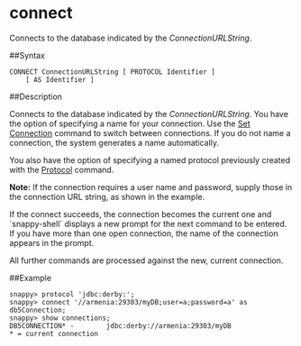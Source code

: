 # connect

Connects to the database indicated by the *ConnectionURLString*.

##Syntax

``` pre
CONNECT ConnectionURLString [ PROTOCOL Identifier ]
    [ AS Identifier ]
```

<a id="rtoolsijcomref22318__section_4397917B333C4918B009F5F6A7DDC742"></a>
##Description

Connects to the database indicated by the *ConnectionURLString*. You have the option of specifying a name for your connection. Use the <a href="set_connection.html#rtoolsijcomref39198" class="xref" title="Specifies which connection to make current when more than one connection is open.">Set Connection</a> command to switch between connections. If you do not name a connection, the system generates a name automatically.

You also have the option of specifying a named protocol previously created with the <a href="protocol.html#rtoolsijcomref27997" class="xref" title="Specifies the protocol, as a String, for establishing connections and automatically loads the appropriate driver.">Protocol</a> command.

<p class="note"><strong>Note:</strong> If the connection requires a user name and password, supply those in the connection URL string, as shown in the example. </p>
If the connect succeeds, the connection becomes the current one and `snappy-shell` displays a new prompt for the next command to be entered. If you have more than one open connection, the name of the connection appears in the prompt.

All further commands are processed against the new, current connection.

##Example

``` pre
snappy> protocol 'jdbc:derby:';
snappy> connect '//armenia:29303/myDB;user=a;password=a' as db5Connection; 
snappy> show connections;
DB5CONNECTION* -        jdbc:derby://armenia:29303/myDB
* = current connection
```


